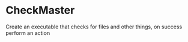 # CheckMaster
Create an executable that checks for files and other things, on success perform an action
